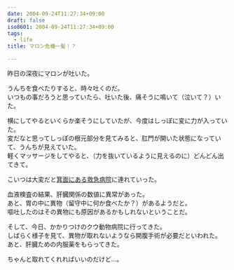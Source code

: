```yaml
---
date: 2004-09-24T11:27:34+09:00
draft: false
iso8601: 2004-09-24T11:27:34+09:00
tags:
  - life
title: マロン危機一髪！？

---
```


<div class="entry-body">
  <p>昨日の深夜にマロンが吐いた。</p>

  <p>うんちを食べたりすると、時々吐くのだ。<br />
    いつもの事だろうと思っていたら、吐いた後、痛そうに鳴いて（泣いて？）いた。</p>

  <p>横にしてやるといくらか楽そうにしていたが、今度はしっぽに変に力が入っていた。<br />
    変だなと思ってしっぽの根元部分を見てみると、肛門が開いた状態になっていて、うんちが見えていた。<br />
    軽くマッサージをしてやると、（力を抜いているように見えるのに）どんどん出てきて。</p>

  <p>こいつは大変だと<a href="http://heah.ceo-jp.com">箕面にある救急病院</a>に連れていった。</p>

  <p>血液検査の結果、肝臓関係の数値に異常があった。<br />
    あと、胃の中に異物（留守中に何か食べたか？）があるようだと。<br />
    嘔吐したのはその異物にも原因があるかもしれないということだ。</p>

  <p>そして、今日、かかりつけのクウ動物病院に行ってきた。<br />
    しばらく様子を見て、異物が取れないようなら開腹手術が必要だといわれた。<br />
    あと、肝臓ための内服薬をもらってきた。</p>

  <p>ちゃんと取れてくれればいいのだけど…。</p>
</div>
